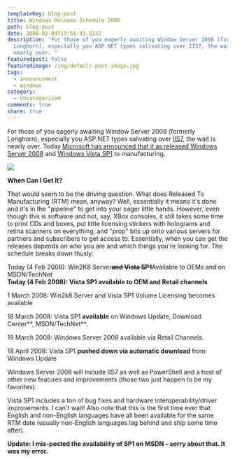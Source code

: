 ```yaml
---
templateKey: blog-post
title: Windows Release Schedule 2008
path: blog-post
date: 2008-02-04T13:55:43.223Z
description: "For those of you eagerly awaiting Window Server 2008 (formerly
  Longhorn), especially you ASP.NET types salivating over IIS7, the wait is
  nearly over. "
featuredpost: false
featuredimage: /img/default-post-image.jpg
tags:
  - announcement
  - windows
category:
  - Uncategorized
comments: true
share: true
---
```

<!--StartFragment-->

For those of you eagerly awaiting Window Server 2008 (formerly Longhorn), especially you ASP.NET types salivating over [IIS7](http://iis.net/), the wait is nearly over. Today [Microsoft has announced that it as released Windows Server 2008](http://www.microsoft.com/presspass/features/2008/feb08/02-04WS2008.mspx) and [Windows Vista SP1](http://windowsvistablog.com/blogs/windowsvista/archive/2008/02/04/announcing-the-rtm-of-windows-vista-sp1.aspx) to manufacturing.

![](/img/windows.jpg)

**When Can I Get It?**

That would seem to be the driving question. What does Released To Manufacturing (RTM) mean, anyway? Well, essentially it means it's done and it's in the "pipeline" to get into your eager little hands. However, even though this is software and not, say, XBox consoles, it still takes some time to print CDs and boxes, put little licensing stickers with holograms and retina scanners on everything, and "prop" bits up onto various servers for partners and subscribers to get access to. Essentially, when you can get the releases depends on who you are and which things you're looking for. The schedule breaks down thusly:

Today (4 Feb 2008): Win2K8 Server~~**and Vista SP1**~~Available to OEMs and on MSDN/TechNet\
**Today (4 Feb 2008): Vista SP1 available to OEM and Retail channels**

1 March 2008: Win2k8 Server and Vista SP1 Volume Licensing becomes available

18 March 2008: Vista SP1 **available** on Windows Update, Download Center**, MSDN/TechNet**.

19 March 2008: Windows Server 2008 available via Retail Channels.

18 April 2008: Vista SP1 **pushed down via automatic download** from Windows Update



Windows Server 2008 will include IIS7 as well as PowerShell and a host of other new features and improvements (those two just happen to be my favorites).

Vista SP1 includes a ton of bug fixes and hardware interoperability/driver improvements. I can't wait! Also note that this is the first time ever that English and non-English languages have all been available for the same RTM date (usually non-English languages lag behind and ship some time after).

**Update: I mis-posted the availability of SP1 on MSDN – sorry about that. It was my error.**

<!--EndFragment-->